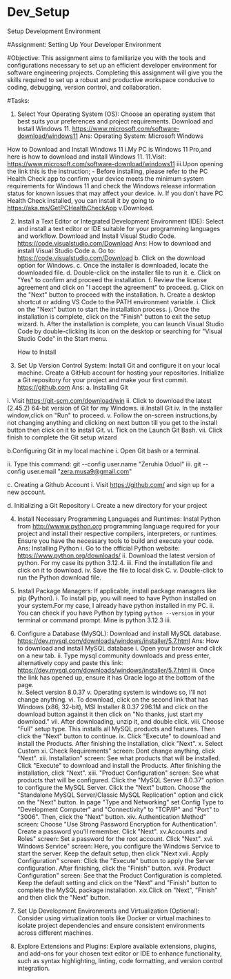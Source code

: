 # Dev_Setup
Setup Development Environment

#Assignment: Setting Up Your Developer Environment

#Objective:
This assignment aims to familiarize you with the tools and configurations necessary to set up an efficient developer environment for software engineering projects. Completing this assignment will give you the skills required to set up a robust and productive workspace conducive to coding, debugging, version control, and collaboration.

#Tasks:

1. Select Your Operating System (OS):
   Choose an operating system that best suits your preferences and project requirements. Download and Install Windows 11. https://www.microsoft.com/software-download/windows11
Ans: 
Operating System: Microsoft Windows

How to Download and Install Windows 11
i.My PC is Windows 11 Pro,and here is how to download and install Windows 11.
11.Visit: https://www.microsoft.com/software-download/windows11
iii.Upon opening the link this is the instruction; - Before installing, please refer to the PC Health Check app to confirm your device meets the minimum system requirements for
Windows 11 and check the Windows release information status for known issues that may affect your device.
iv. If you don't have PC Health Check installed, you can install it by going to https://aka.ms/GetPCHealthCheckApp 
v.Download.

2. Install a Text Editor or Integrated Development Environment (IDE):
   Select and install a text editor or IDE suitable for your programming languages and workflow. Download and Install Visual Studio Code. https://code.visualstudio.com/Download
   Ans:
   How to download and install Visual Studio Code
   a. Go to: https://code.visualstudio.com/Download
   b. Click on the download option for Windows.
   c. Once the installer is downloaded, locate the downloaded file.
   d. Double-click on the installer file to run it.
   e. Click on "Yes" to confirm and proceed the installation.
   f. Review the license agreement and click on "I accept the agreement" to proceed.
   g. Click on the "Next" button to proceed with the installation.
   h. Create a desktop shortcut or adding VS Code to the PATH environment variable.
   i. Click on the "Next" button to start the installation process.
   j. Once the installation is complete, click on the "Finish" button to exit the setup wizard.
   h. After the installation is complete, you can launch Visual Studio Code by double-clicking its icon on the desktop or searching for "Visual Studio Code" in the Start menu.
   <img src>

   How to Install
3. Set Up Version Control System:
   Install Git and configure it on your local machine. Create a GitHub account for hosting your repositories. Initialize a Git repository for your project and make your first commit. https://github.com
Ans:
a. Installing Git

i. Visit https://git-scm.com/download/win 
ii. Click to download the latest (2.45.2) 64-bit version of Git for my Windows.
iii.Install Git
iv. In the installer window,click on "Run" to proceed. 
v. Follow the on-screen instructions,by not changing anything and clicking on next button till you get to the install button then click on it to install Git.
vi. Tick on the Launch Git Bash.
vii. Click finish to complete the Git setup wizard

b.Configuring Git in my local machine
i. Open Git bash or a terminal.
<!-- Type this command: git --version (to check the Git version, in my case it has rendered: git version 2.45.2.windows.1) -->
ii. Type this command: git --config user.name "Zeruhia Oduol"
iii. git --config user.email "zera.musa9@gmail.com"
 
c. Creating a Github Account
i. Visit https://github.com/ and sign up for a new account.

d. Initializing a Git Repository
i. Create a new directory for your project 

4. Install Necessary Programming Languages and Runtimes:
  Instal Python from http://wwww.python.org programming language required for your project and install their respective compilers, interpreters, or runtimes. Ensure you have the necessary tools to build and execute your code.
  Ans:
  Installing Python
  i. Go to the official Python website: https://www.python.org/downloads/
  ii. Download the latest version of python. For my case its python 3.12.4.
  iii. Find the installation file and click on it to download.
  iv. Save the file to local disk C.
  v. Double-click to run the Python download file.

5. Install Package Managers:
   If applicable, install package managers like pip (Python).
   i. To install pip, you will need to have Python installed on your system.For my case, I already have python installed in my PC.
   ii. You can check if you have Python by typing `python --version` in your terminal or command prompt. Mine is python 3.12.3
   iii. 

6. Configure a Database (MySQL):
   Download and install MySQL database. https://dev.mysql.com/downloads/windows/installer/5.7.html
   Ans:
   How to download and install MySQL database
   i. Open your browser and click on a new tab.
   ii. Type mysql community downloads and press enter, alternatively copy and paste this link: https://dev.mysql.com/downloads/windows/installer/5.7.html
   iii. Once the link has opened up, ensure it has Oracle logo at the bottom of the page.  
   iv. Select version 8.0.37
   v. Operating system is windows so, I'll not change anything.
   vi. To download, click on the second link that has Windows (x86, 32-bit), MSI Installer	8.0.37	296.1M	and click on the download button against it then click on "No thanks, just start my download."
   vii. After downloading, unzip it, and double click.
   viii. Choose "Full" setup type. This installs all MySQL products and features. Then click the "Next" button to continue.
   ix. Click "Execute" to download and install the Products. After finishing the installation, click "Next".
   x. Select Custom
   xi. Check Requirements" screen: Dont change anything, click "Next".
   xii. Installation" screen: See what products that will be installed. Click "Execute" to download and install the Products. After finishing the installation, click "Next".
   xiii. "Product Configuration" screen: See what products that will be configured. Click the "MySQL Server 8.0.37" option to configure the MySQL Server. Click the "Next" button. Choose the "Standalone MySQL Server/Classic MySQL Replication" option and click on the "Next" button. In page  "Type and Networking" set Config Type to "Development Computer" and "Connectivity" to "TCP/IP" and "Port" to "3006". Then, click the "Next" button.
   xiv. Authentication Method" screen: Choose "Use Strong Password Encryption for Authentication". Create a password you'll remember. Click "Next".
   xv.Accounts and Roles" screen: Set a password for the root account. Click "Next".
   xvi. Windows Service" screen: Here, you configure the Windows Service to start the server. Keep the default setup, then click "Next
   xvii. Apply Configuration" screen: Click the "Execute" button to apply the Server configuration. After finishing, click the "Finish" button.
   xviii. Product Configuration" screen: See that the Product Configuration is completed. Keep the default setting and click on the "Next" and "Finish" button to complete the MySQL package installation.
   xix.Click on "Next", "Finish" and then click the "Next" button.



7. Set Up Development Environments and Virtualization (Optional):
   Consider using virtualization tools like Docker or virtual machines to isolate project dependencies and ensure consistent environments across different machines.

8. Explore Extensions and Plugins:
   Explore available extensions, plugins, and add-ons for your chosen text editor or IDE to enhance functionality, such as syntax highlighting, linting, code formatting, and version control integration.





